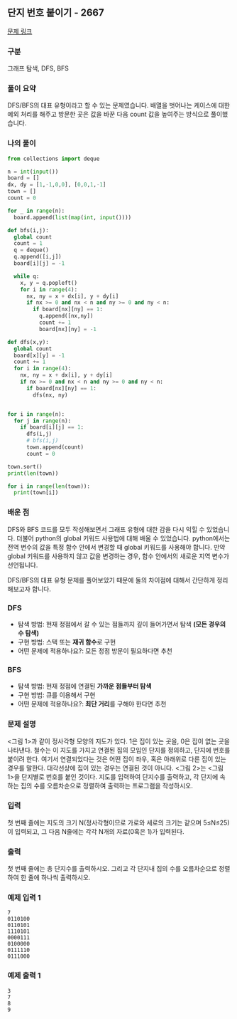 ## 단지 번호 붙이기 - 2667

[문제 링크](https://www.acmicpc.net/problem/2667)

### 구분

그래프 탐색, DFS, BFS

### 풀이 요약

DFS/BFS의 대표 유형이라고 할 수 있는 문제였습니다. 배열을 벗어나는 케이스에 대한 예외 처리를 해주고 방문한 곳은 값을 바꾼 다음 count 값을 높여주는 방식으로 풀이했습니다.

### 나의 풀이

```python
from collections import deque

n = int(input())
board = []
dx, dy = [1,-1,0,0], [0,0,1,-1]
town = []
count = 0

for _ in range(n):
  board.append(list(map(int, input())))

def bfs(i,j):
  global count
  count = 1
  q = deque()
  q.append([i,j])
  board[i][j] = -1

  while q:
    x, y = q.popleft()
    for i in range(4):
      nx, ny = x + dx[i], y + dy[i]
      if nx >= 0 and nx < n and ny >= 0 and ny < n:
        if board[nx][ny] == 1:
          q.append([nx,ny])
          count += 1
          board[nx][ny] = -1

def dfs(x,y):
  global count
  board[x][y] = -1
  count += 1
  for i in range(4):
    nx, ny = x + dx[i], y + dy[i]
    if nx >= 0 and nx < n and ny >= 0 and ny < n:
      if board[nx][ny] == 1:
        dfs(nx, ny)


for i in range(n):
  for j in range(n):
    if board[i][j] == 1:
      dfs(i,j)
      # bfs(i,j)
      town.append(count)
      count = 0

town.sort()
print(len(town))

for i in range(len(town)):
  print(town[i])
```

### 배운 점

DFS와 BFS 코드를 모두 작성해보면서 그래프 유형에 대한 감을 다시 익힐 수 있었습니다. 더불어 python의 global 키워드 사용법에 대해 배울 수 있었습니다. python에서는 전역 변수의 값을 특정 함수 안에서 변경할 때 global 키워드를 사용해야 합니다. 만약 global 키워드를 사용하지 않고 값을 변경하는 경우, 함수 안에서의 새로운 지역 변수가 선언됩니다.

DFS/BFS의 대표 유형 문제를 풀어보았기 때문에 둘의 차이점에 대해서 간단하게 정리해보고자 합니다.

### DFS

- 탐색 방법: 현재 정점에서 갈 수 있는 점들까지 깊이 들어가면서 탐색 **(모든 경우의 수 탐색)**
- 구현 방법: 스택 또는 **재귀 함수**로 구현
- 어떤 문제에 적용하나요?: 모든 정점 방문이 필요하다면 추천

### BFS

- 탐색 방법: 현재 정점에 연결된 **가까운 점들부터 탐색**
- 구현 방법: 큐를 이용해서 구현
- 어떤 문제에 적용하나요?: **최단 거리**를 구해야 한다면 추천

### 문제 설명

<그림 1>과 같이 정사각형 모양의 지도가 있다. 1은 집이 있는 곳을, 0은 집이 없는 곳을 나타낸다. 철수는 이 지도를 가지고 연결된 집의 모임인 단지를 정의하고, 단지에 번호를 붙이려 한다. 여기서 연결되었다는 것은 어떤 집이 좌우, 혹은 아래위로 다른 집이 있는 경우를 말한다. 대각선상에 집이 있는 경우는 연결된 것이 아니다. <그림 2>는 <그림 1>을 단지별로 번호를 붙인 것이다. 지도를 입력하여 단지수를 출력하고, 각 단지에 속하는 집의 수를 오름차순으로 정렬하여 출력하는 프로그램을 작성하시오.

### 입력

첫 번째 줄에는 지도의 크기 N(정사각형이므로 가로와 세로의 크기는 같으며 5≤N≤25)이 입력되고, 그 다음 N줄에는 각각 N개의 자료(0혹은 1)가 입력된다.

### 출력

첫 번째 줄에는 총 단지수를 출력하시오. 그리고 각 단지내 집의 수를 오름차순으로 정렬하여 한 줄에 하나씩 출력하시오.

### 예제 입력 1

```
7
0110100
0110101
1110101
0000111
0100000
0111110
0111000
```

### 예제 출력 1

```
3
7
8
9
```
